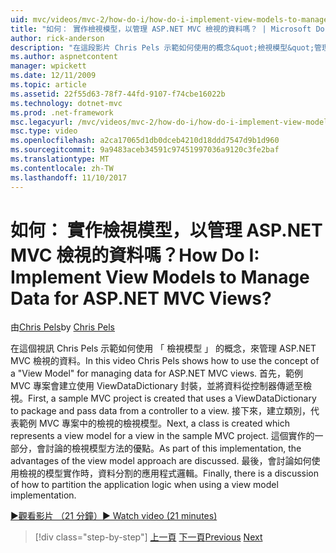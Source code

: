 ```yaml
---
uid: mvc/videos/mvc-2/how-do-i/how-do-i-implement-view-models-to-manage-data-for-aspnet-mvc-views
title: "如何： 實作檢視模型，以管理 ASP.NET MVC 檢視的資料嗎？ | Microsoft Docs"
author: rick-anderson
description: "在這段影片 Chris Pels 示範如何使用的概念&quot;檢視模型&quot;管理 ASP.NET MVC 檢視表的資料。 首先，範例 MVC 專案正在建立..."
ms.author: aspnetcontent
manager: wpickett
ms.date: 12/11/2009
ms.topic: article
ms.assetid: 22f55d63-78f7-44fd-9107-f74cbe16022b
ms.technology: dotnet-mvc
ms.prod: .net-framework
msc.legacyurl: /mvc/videos/mvc-2/how-do-i/how-do-i-implement-view-models-to-manage-data-for-aspnet-mvc-views
msc.type: video
ms.openlocfilehash: a2ca17065d1db0dceb4210d18ddd7547d9b1d960
ms.sourcegitcommit: 9a9483aceb34591c97451997036a9120c3fe2baf
ms.translationtype: MT
ms.contentlocale: zh-TW
ms.lasthandoff: 11/10/2017
---
```

<a name="how-do-i-implement-view--models-to-manage-data-for-aspnet-mvc-views"></a><span data-ttu-id="d495e-105">如何： 實作檢視模型，以管理 ASP.NET MVC 檢視的資料嗎？</span><span class="sxs-lookup"><span data-stu-id="d495e-105">How Do I: Implement View  Models to Manage Data for ASP.NET MVC Views?</span></span>
====================
<span data-ttu-id="d495e-106">由[Chris Pels](https://twitter.com/chrispels)</span><span class="sxs-lookup"><span data-stu-id="d495e-106">by [Chris Pels](https://twitter.com/chrispels)</span></span>

<span data-ttu-id="d495e-107">在這個視訊 Chris Pels 示範如何使用 「 檢視模型 」 的概念，來管理 ASP.NET MVC 檢視的資料。</span><span class="sxs-lookup"><span data-stu-id="d495e-107">In this video Chris Pels shows how to use the concept of a "View Model" for managing data for ASP.NET MVC views.</span></span> <span data-ttu-id="d495e-108">首先，範例 MVC 專案會建立使用 ViewDataDictionary 封裝，並將資料從控制器傳遞至檢視。</span><span class="sxs-lookup"><span data-stu-id="d495e-108">First, a sample MVC project is created that uses a ViewDataDictionary to package and pass data from a controller to a view.</span></span> <span data-ttu-id="d495e-109">接下來，建立類別，代表範例 MVC 專案中的檢視的檢視模型。</span><span class="sxs-lookup"><span data-stu-id="d495e-109">Next, a class is created which represents a view model for a view in the sample MVC project.</span></span> <span data-ttu-id="d495e-110">這個實作的一部分，會討論的檢視模型方法的優點。</span><span class="sxs-lookup"><span data-stu-id="d495e-110">As part of this implementation, the advantages of the view model approach are discussed.</span></span> <span data-ttu-id="d495e-111">最後，會討論如何使用檢視的模型實作時，資料分割的應用程式邏輯。</span><span class="sxs-lookup"><span data-stu-id="d495e-111">Finally, there is a discussion of how to partition the application logic when using a view model implementation.</span></span>

[<span data-ttu-id="d495e-112">&#9654;觀看影片 （21 分鐘）</span><span class="sxs-lookup"><span data-stu-id="d495e-112">&#9654; Watch video (21 minutes)</span></span>](https://channel9.msdn.com/Blogs/ASP-NET-Site-Videos/how-do-i-implement-view-models-to-manage-data-for-aspnet-mvc-views)

>[!div class="step-by-step"]
<span data-ttu-id="d495e-113">[上一頁](how-do-i-work-with-data-in-aspnet-mvc-partial-views.md)
[下一頁](how-do-i-create-a-custom-html-helper-for-an-mvc-application.md)</span><span class="sxs-lookup"><span data-stu-id="d495e-113">[Previous](how-do-i-work-with-data-in-aspnet-mvc-partial-views.md)
[Next](how-do-i-create-a-custom-html-helper-for-an-mvc-application.md)</span></span>
